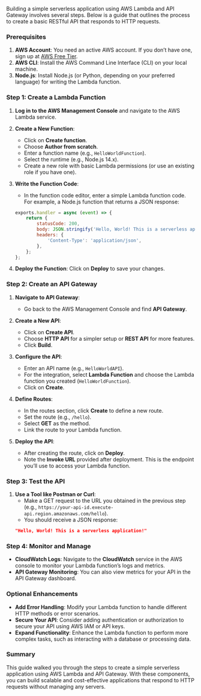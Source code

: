 Building a simple serverless application using AWS Lambda and API Gateway involves several steps. Below is a guide that outlines the process to create a basic RESTful API that responds to HTTP requests.

### Prerequisites

1. **AWS Account**: You need an active AWS account. If you don’t have one, sign up at [AWS Free Tier](https://aws.amazon.com/free/).
2. **AWS CLI**: Install the AWS Command Line Interface (CLI) on your local machine.
3. **Node.js**: Install Node.js (or Python, depending on your preferred language) for writing the Lambda function.

### Step 1: Create a Lambda Function

1. **Log in to the AWS Management Console** and navigate to the AWS Lambda service.

2. **Create a New Function**:
   - Click on **Create function**.
   - Choose **Author from scratch**.
   - Enter a function name (e.g., `HelloWorldFunction`).
   - Select the runtime (e.g., Node.js 14.x).
   - Create a new role with basic Lambda permissions (or use an existing role if you have one).

3. **Write the Function Code**:
   - In the function code editor, enter a simple Lambda function code. For example, a Node.js function that returns a JSON response:
   ```javascript
   exports.handler = async (event) => {
       return {
           statusCode: 200,
           body: JSON.stringify('Hello, World! This is a serverless application!'),
           headers: {
               'Content-Type': 'application/json',
           },
       };
   };
   ```

4. **Deploy the Function**: Click on **Deploy** to save your changes.

### Step 2: Create an API Gateway

1. **Navigate to API Gateway**:
   - Go back to the AWS Management Console and find **API Gateway**.

2. **Create a New API**:
   - Click on **Create API**.
   - Choose **HTTP API** for a simpler setup or **REST API** for more features.
   - Click **Build**.

3. **Configure the API**:
   - Enter an API name (e.g., `HelloWorldAPI`).
   - For the integration, select **Lambda Function** and choose the Lambda function you created (`HelloWorldFunction`).
   - Click on **Create**.

4. **Define Routes**:
   - In the routes section, click **Create** to define a new route.
   - Set the route (e.g., `/hello`).
   - Select **GET** as the method.
   - Link the route to your Lambda function.

5. **Deploy the API**:
   - After creating the route, click on **Deploy**.
   - Note the **Invoke URL** provided after deployment. This is the endpoint you’ll use to access your Lambda function.

### Step 3: Test the API

1. **Use a Tool like Postman or Curl**:
   - Make a GET request to the URL you obtained in the previous step (e.g., `https://your-api-id.execute-api.region.amazonaws.com/hello`).
   - You should receive a JSON response:
   ```json
   "Hello, World! This is a serverless application!"
   ```

### Step 4: Monitor and Manage

- **CloudWatch Logs**: Navigate to the **CloudWatch** service in the AWS console to monitor your Lambda function’s logs and metrics.
- **API Gateway Monitoring**: You can also view metrics for your API in the API Gateway dashboard.

### Optional Enhancements

- **Add Error Handling**: Modify your Lambda function to handle different HTTP methods or error scenarios.
- **Secure Your API**: Consider adding authentication or authorization to secure your API using AWS IAM or API keys.
- **Expand Functionality**: Enhance the Lambda function to perform more complex tasks, such as interacting with a database or processing data.

### Summary

This guide walked you through the steps to create a simple serverless application using AWS Lambda and API Gateway. With these components, you can build scalable and cost-effective applications that respond to HTTP requests without managing any servers.